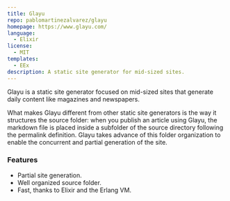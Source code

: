 ```yaml
---
title: Glayu
repo: pablomartinezalvarez/glayu
homepage: https://www.glayu.com/
language:
  - Elixir
license:
  - MIT
templates:
  - EEx
description: A static site generator for mid-sized sites.
---
```


Glayu is a static site generator focused on mid-sized sites that generate daily content like magazines and newspapers.

What makes Glayu different from other static site generators is the way it structures the source folder: when you publish an article using Glayu, the markdown file is placed inside a subfolder of the source directory following the permalink definition. Glayu takes advance of this folder organization to enable the concurrent and partial generation of the site.

### Features

- Partial site generation.
- Well organized source folder.
- Fast, thanks to Elixir and the Erlang VM.
